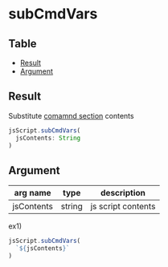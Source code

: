 # subCmdVars

Table
-----------------

* [Result](#result)
* [Argument](#argument)


## Result

Substitute [comamnd section](https://github.com/puutaro/CommandClick/blob/master/DEVELOPER.md#cmd-variables) contents  


```js.js
jsScript.subCmdVars(
  jsContents: String
)

```

## Argument

| arg name | type | description |
| -------- | -------- | -------- |
| jsContents | string | js script contents |



ex1) 

```js.js
jsScript.subCmdVars(
  `${jsContents}`
)

```

